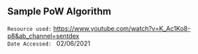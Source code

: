 <h2> Sample PoW Algorithm</h2>

`Resource used:` https://www.youtube.com/watch?v=K_Ac1Ko8-p8&ab_channel=sentdex <br>
`Date Accessed: ` 02/06/2021
